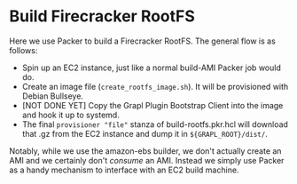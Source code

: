 # Build Firecracker RootFS

Here we use Packer to build a Firecracker RootFS. The general flow is as
follows:

- Spin up an EC2 instance, just like a normal build-AMI Packer job would do.
- Create an image file (`create_rootfs_image.sh`). It will be provisioned with
  Debian Bullseye.
- [NOT DONE YET] Copy the Grapl Plugin Bootstrap Client into the image and hook
  it up to systemd.
- The final `provisioner "file"` stanza of build-rootfs.pkr.hcl will download
  that .gz from the EC2 instance and dump it in `${GRAPL_ROOT}/dist/`.

Notably, while we use the amazon-ebs builder, we don't actually create an AMI
and we certainly don't _consume_ an AMI. Instead we simply use Packer as a handy
mechanism to interface with an EC2 build machine.

